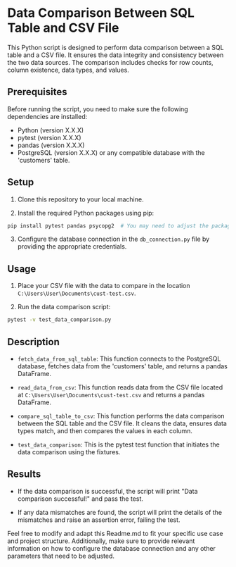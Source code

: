 # Data Comparison Between SQL Table and CSV File

This Python script is designed to perform data comparison between a SQL table and a CSV file. It ensures the data integrity and consistency between the two data sources. The comparison includes checks for row counts, column existence, data types, and values.

## Prerequisites

Before running the script, you need to make sure the following dependencies are installed:

- Python (version X.X.X)
- pytest (version X.X.X)
- pandas (version X.X.X)
- PostgreSQL (version X.X.X) or any compatible database with the 'customers' table.

## Setup

1. Clone this repository to your local machine.

2. Install the required Python packages using pip:

```bash
pip install pytest pandas psycopg2  # You may need to adjust the package names as per your package manager.
```

3. Configure the database connection in the `db_connection.py` file by providing the appropriate credentials.

## Usage

1. Place your CSV file with the data to compare in the location `C:\Users\User\Documents\cust-test.csv`.

2. Run the data comparison script:

```bash
pytest -v test_data_comparison.py
```

## Description

- `fetch_data_from_sql_table`: This function connects to the PostgreSQL database, fetches data from the 'customers' table, and returns a pandas DataFrame.

- `read_data_from_csv`: This function reads data from the CSV file located at `C:\Users\User\Documents\cust-test.csv` and returns a pandas DataFrame.

- `compare_sql_table_to_csv`: This function performs the data comparison between the SQL table and the CSV file. It cleans the data, ensures data types match, and then compares the values in each column.

- `test_data_comparison`: This is the pytest test function that initiates the data comparison using the fixtures.

## Results

- If the data comparison is successful, the script will print "Data comparison successful!" and pass the test.

- If any data mismatches are found, the script will print the details of the mismatches and raise an assertion error, failing the test.

Feel free to modify and adapt this Readme.md to fit your specific use case and project structure. Additionally, make sure to provide relevant information on how to configure the database connection and any other parameters that need to be adjusted.
